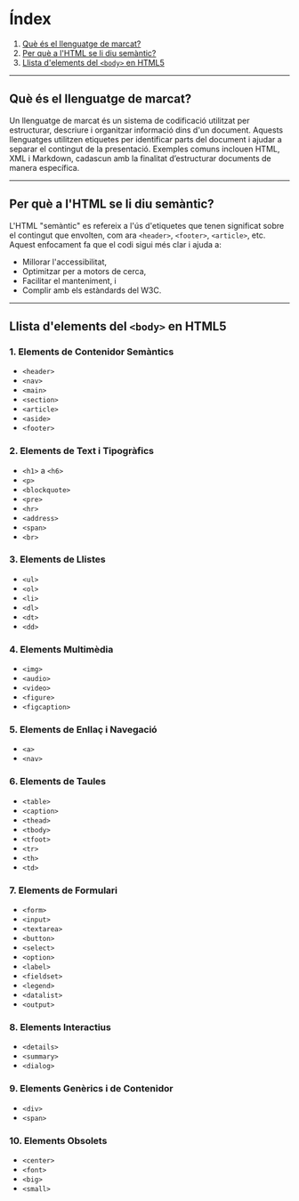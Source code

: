 
# Índex

1. [Què és el llenguatge de marcat?](#què-és-el-llenguatge-de-marcat)
2. [Per què a l'HTML se li diu semàntic?](#per-què-a-lhtml-se-li-diu-semàntic)
3. [Llista d'elements del `<body>` en HTML5](#llista-delements-del-body-en-html5)

---

## Què és el llenguatge de marcat?

Un llenguatge de marcat és un sistema de codificació utilitzat per estructurar, descriure i organitzar informació dins d'un document. Aquests llenguatges utilitzen etiquetes per identificar parts del document i ajudar a separar el contingut de la presentació. Exemples comuns inclouen HTML, XML i Markdown, cadascun amb la finalitat d’estructurar documents de manera específica.

---

## Per què a l'HTML se li diu semàntic?

L'HTML "semàntic" es refereix a l'ús d'etiquetes que tenen significat sobre el contingut que envolten, com ara `<header>`, `<footer>`, `<article>`, etc. Aquest enfocament fa que el codi sigui més clar i ajuda a:

- Millorar l'accessibilitat,
- Optimitzar per a motors de cerca,
- Facilitar el manteniment, i
- Complir amb els estàndards del W3C.

---

## Llista d'elements del `<body>` en HTML5

### 1. Elements de Contenidor Semàntics

- `<header>`
- `<nav>`
- `<main>`
- `<section>`
- `<article>`
- `<aside>`
- `<footer>`

### 2. Elements de Text i Tipogràfics

- `<h1>` a `<h6>`
- `<p>`
- `<blockquote>`
- `<pre>`
- `<hr>`
- `<address>`
- `<span>`
- `<br>`

### 3. Elements de Llistes

- `<ul>`
- `<ol>`
- `<li>`
- `<dl>`
- `<dt>`
- `<dd>`

### 4. Elements Multimèdia

- `<img>`
- `<audio>`
- `<video>`
- `<figure>`
- `<figcaption>`

### 5. Elements de Enllaç i Navegació

- `<a>`
- `<nav>`

### 6. Elements de Taules

- `<table>`
- `<caption>`
- `<thead>`
- `<tbody>`
- `<tfoot>`
- `<tr>`
- `<th>`
- `<td>`

### 7. Elements de Formulari

- `<form>`
- `<input>`
- `<textarea>`
- `<button>`
- `<select>`
- `<option>`
- `<label>`
- `<fieldset>`
- `<legend>`
- `<datalist>`
- `<output>`

### 8. Elements Interactius

- `<details>`
- `<summary>`
- `<dialog>`

### 9. Elements Genèrics i de Contenidor

- `<div>`
- `<span>`

### 10. Elements Obsolets

- `<center>`
- `<font>`
- `<big>`
- `<small>`
